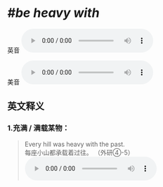 # ***\#be heavy with*** 
英音
<audio src="./media/be heavy with1.aac" controls="controls"></audio>

美音
<audio src="./media/be heavy with2.aac" controls="controls"></audio>



  

英文释义
---
### 1.**充满 / 满载某物：**  

 > Every hill was heavy with the past.  
 > 每座小山都承载着过往。  （外研④-5）  
<audio src="./media/heavy58.aac" controls="controls"></audio>


